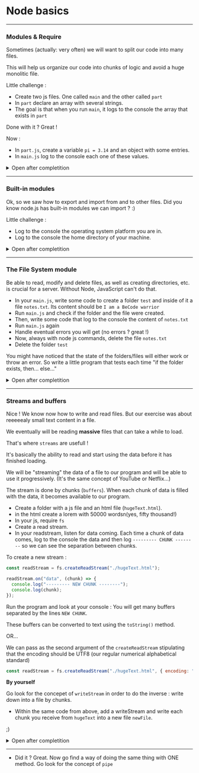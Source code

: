 # Node basics

---

### Modules & Require

Sometimes (actually: very often) we will want to split our code into many files.

This will help us organize our code into chunks of logic and avoid a huge monolitic file.

Little challenge :

- Create two js files. One called `main` and the other called `part`
- In `part` declare an array with several strings.
- The goal is that when you run `main`, it logs to the console the array that exists in `part`

Done with it ?
Great !

Now :

- In `part.js`, create a variable `pi = 3.14` and an object with some entries.
- In `main.js` log to the console each one of these values.

<details>
<summary>Open after completition</summary>
<br>

When we do a `module.exports =`...
and then a

```js
const abc = require("./part");
```

we are assigning to `abc` the value exported in `part`

But, what if we want to export many values ? We could export an object with several values.

So :

```js
module.export = { valueOne, valueTwo };
```

And then, destructure it when we required it.

```js
const { valueOne, valueTwo } = require("./part");
```

And then use `valueOne` and `valueTwo`.

</details>

---

### Built-in modules

Ok, so we saw how to export and import from and to other files. Did you know node.js has built-in modules we can import ? :)

Little challenge :

- Log to the console the operating system platform you are in.
- Log to the console the home directory of your machine.

<details>
<summary>Open after completition</summary>
<br>

There is such a built-in module to node called `os`
It's an object that contains many info about the operating system.

This object has many methods, including `platform()` and `homedir()`

If you assign the `os` module to a variable `os`, for example. You can call `os.platform()`, etc.

Here is the [list](https://www.w3schools.com/nodejs/ref_modules.asp) of builtin modules to node.js

</details>

---

### The File System module

Be able to read, modify and delete files, as well as creating directories, etc. is crucial for a server. Without Node, JavaScript can't do that.

- In your `main.js`, write some code to create a folder `test` and inside of it a file `notes.txt`. Its content should be `I am a BeCode warrior`
- Run `main.js` and check if the folder and the file were created.
- Then, write some code that log to the console the content of `notes.txt`
- Run `main.js` again
- Handle eventual errors you will get (no errors ? great !)
- Now, always with node js commands, delete the file `notes.txt`
- Delete the folder `test`

You might have noticed that the state of the folders/files will either work or throw an error. So write a little program that tests each time "if the folder exists, then... else..."

<details>
<summary>Open after completition</summary>
<br>

The file system module is called `fs` in Node.

With it, we can :

```js
fs.readFile(); // Read file
fs.writeFile(); // Write file
fs.mkdir(); // Creates a folder
fs.unlink(); // Delete file
```

**Write file**
writeFile takes three parameters :

- the path/name of the file we want to write on
- the content we want to write into it
- a callback that runs when the task is completed (it's an asynchronous task)

```js
fs.writeFile("./notes.txt", "I am a BeCode warrior", () => {
  console.log("File was written");
});
```

**Read file**
readFile takes two parameters :

- the path/name of the file we want to read
- a callback that runs when the task is completed. This callback receives two parameters : error and data.

But the data format that comes is what we call a `buffer`. So in order to see it, we can apply the method `.toString()`

So :

```js
fs.readFile("./notes.txt", (err, data) => {
  if (err) {
    console.log(err);
  } else {
    console.log(data.toString());
  }
});
```

**Create a directory**
mkdir takes two parameters :

- the path and name of the folder
- a callback function that runs after it's done.

```js
fs.mkdir("./assets", (err) => {
  if (err) {
    console.log(err);
  } else {
    console.log("Directory created");
  }
});
```

If the folder already exists you will get an error.

So we can use the `fs.existsSync()` method to check if the folder exists before creating it.

```js
if (!fs.existsSync("./assets")) {
  fs.mkdir("./assets", (err) => {
    if (err) {
      console.log(err);
    } else {
      console.log("Directory created");
    }
  });
}
```

**Remove a directory**
rmdir takes two parameters :

- the path and name of the folder you want to delete
- a callback function that runs after it's done.

Attention! As with your terminal, you can't remove a folder that is not empty. That's why you should know how to delete files.

**Delete file**
unlink takes two parameters :

- the path and name of the file to be deleted
- a callback function that runs after it's done.

Always check if a file exists before trying to delete it ;)

</details>

---

### Streams and buffers

Nice ! We know now how to write and read files. But our exercise was about reeeeealy small text content in a file.

We eventually will be reading **massive** files that can take a while to load.

That's where `streams` are usefull !

It's basically the ability to read and start using the data before it has finished loading.

We will be "streaming" the data of a file to our program and will be able to use it progressively. (It's the same concept of YouTube or Netflix...)

The stream is done by chunks (`buffers`). When each chunk of data is filled with the data, it becomes available to our program.

- Create a folder with a js file and an html file (`hugeText.html`).
- in the html create a lorem with 50000 wordsn(yes, fifty thousand!)
- In your js, require `fs`
- Create a read stream.
- In your readstream, listen for data coming. Each time a chunk of data comes, log to the console the data and then log `--------- CHUNK --------` so we can see the separation between chunks.

To create a new stream :

```js
const readStream = fs.createReadStream("./hugeText.html");

readStream.on("data", (chunk) => {
  console.log("--------- NEW CHUNK --------");
  console.log(chunk);
});
```

Run the program and look at your console : You will get many buffers separated by the lines `NEW CHUNK`.

These buffers can be converted to text using the `toString()` method.

OR...

We can pass as the second argument of the `createReadStream` stipulating that the encoding should be UTF8 (our regular numerical alphabetical standard)

```js
const readStream = fs.createReadStream("./hugeText.html", { encoding: "utf8" });
```

**By yourself**

Go look for the concepet of `writeStream` in order to do the inverse : write down into a file by chunks.

- Within the same code from above, add a writeStream and write each chunk you receive from `hugeText` into a new file `newFile`.

;)

<details>
<summary>Open after completition</summary>
<br>

```js
const fs = require("fs");

const readstream = fs.createReadStream("./test/hugeText.html", {});

const writeStream = fs.createWriteStream("./test/newText.html");

readstream.on("data", (chunk) => {
  console.log("---- NEW CHUNK ----");
  console.log(chunk);

  writeStream.write("\n NEW CHUNK \n");
  writeStream.write(chunk);
});
```

</details>

---

- Did it ? Great. Now go find a way of doing the same thing with ONE method. Go look for the concept of `pipe`
